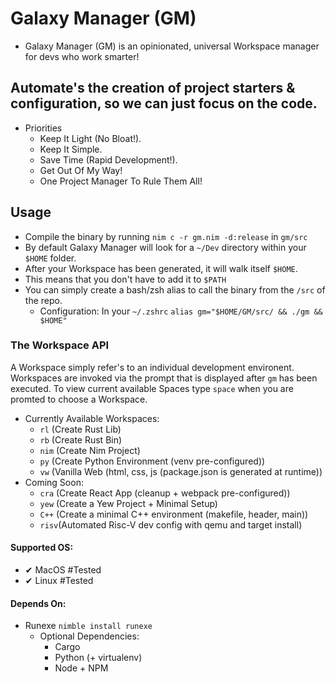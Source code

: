 # Galaxy Manager (GM)
- Galaxy Manager (GM) is an opinionated, universal Workspace manager for devs who work smarter!

## Automate's the creation of project starters & configuration, so we can just focus on the code.


- Priorities
  - Keep It Light (No Bloat!). 
  - Keep It Simple.
  - Save Time (Rapid Development!).
  - Get Out Of My Way!
  - One Project Manager To Rule Them All! 
## Usage
- Compile the binary by running `nim c -r gm.nim -d:release` in `gm/src`
- By default Galaxy Manager will look for a `~/Dev` directory within your `$HOME` folder.
- After your Workspace has been generated, it will walk itself `$HOME`.
- This means that you don't have to add it to `$PATH`
- You can simply create a bash/zsh alias to call the binary from the `/src` of the repo.
  - Configuration: In your `~/.zshrc` `alias gm="$HOME/GM/src/ && ./gm && $HOME"`

### The Workspace API
A Workspace simply refer's to an individual development environent.
Workspaces are invoked via the prompt that is displayed after `gm` has been executed.
To view current available Spaces type `space` when you are promted to choose a Workspace.

- Currently Available Workspaces:
  - `rl` (Create Rust Lib) 
  - `rb` (Create Rust Bin)
  - `nim` (Create Nim Project)
  - `py` (Create Python Environment (venv pre-configured))
  - `vw` (Vanilla Web (html, css, js (package.json is generated at runtime))
- Coming Soon:
  - `cra` (Create React App (cleanup + webpack pre-configured))
  - `yew` (Create a Yew Project + Minimal Setup) 
  - `C++` (Create a minimal C++ environment (makefile, header, main))
  - `risv`(Automated Risc-V dev config with qemu and target install) 

#### Supported OS:
- ✔ MacOS #Tested
- ✔ Linux #Tested

#### Depends On:
- Runexe `nimble install runexe`
  - Optional Dependencies:
    - Cargo
    - Python (+ virtualenv)
    - Node + NPM
